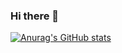 ### Hi there 👋

[![Anurag's GitHub stats](https://github-readme-stats.vercel.app/api?username=waterfox-dev&how_icons=true&theme=radical)](https://github.com/anuraghazra/github-readme-stats)


<!--
**waterfox-dev/waterfox-dev** is a ✨ _special_ ✨ repository because its `README.md` (this file) appears on your GitHub profile.

Here are some ideas to get you started:

- 🔭 I’m currently working on ...
- 🌱 I’m currently learning ...
- 👯 I’m looking to collaborate on ...
- 🤔 I’m looking for help with ...
- 💬 Ask me about ...
- 📫 How to reach me: ...
- 😄 Pronouns: ...
- ⚡ Fun fact: ...
-->
